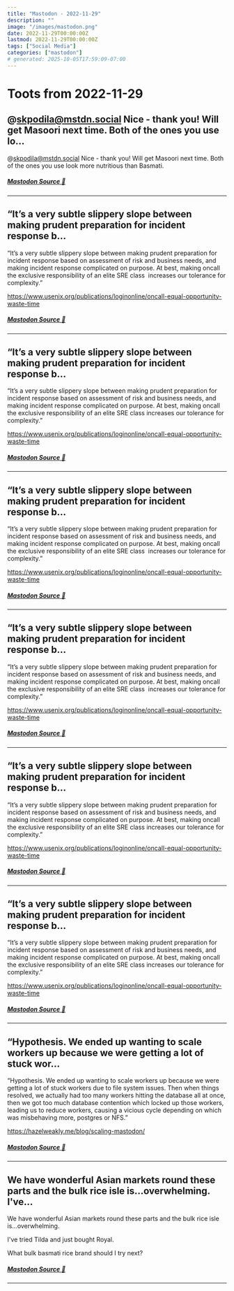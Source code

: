 ```yaml
---
title: "Mastodon - 2022-11-29"
description: ""
image: "/images/mastodon.png"
date: 2022-11-29T00:00:00Z
lastmod: 2022-11-29T00:00:00Z
tags: ["Social Media"]
categories: ["mastodon"]
# generated: 2025-10-05T17:59:09-07:00
---
```


# Toots from 2022-11-29

## @skpodila@mstdn.social Nice - thank you!  Will get Masoori next time. Both of the ones you use lo...

@skpodila@mstdn.social Nice - thank you!  Will get Masoori next time. Both of the ones you use look more nutritious than Basmati.

##### [Mastodon Source 🐘](https://hachyderm.io/@mweagle/109428090014917270)

---

## “It’s a very subtle slippery slope between making prudent preparation for incident response b...

“It’s a very subtle slippery slope between making prudent preparation for incident response based on assessment of risk and business needs, and making incident response complicated on purpose. At best, making oncall the exclusive responsibility of an elite SRE class  increases our tolerance for complexity.”

<https://www.usenix.org/publications/loginonline/oncall-equal-opportunity-waste-time>

##### [Mastodon Source 🐘](https://hachyderm.io/@mweagle/109425861697082662)

---

## “It’s a very subtle slippery slope between making prudent preparation for incident response b...

“It’s a very subtle slippery slope between making prudent preparation for incident response based on assessment of risk and business needs, and making incident response complicated on purpose. At best, making oncall the exclusive responsibility of an elite SRE class  increases our tolerance for complexity.”

<https://www.usenix.org/publications/loginonline/oncall-equal-opportunity-waste-time>

##### [Mastodon Source 🐘](https://hachyderm.io/@mweagle/109425657413598722)

---

## “It’s a very subtle slippery slope between making prudent preparation for incident response b...

“It’s a very subtle slippery slope between making prudent preparation for incident response based on assessment of risk and business needs, and making incident response complicated on purpose. At best, making oncall the exclusive responsibility of an elite SRE class  increases our tolerance for complexity.”

<https://www.usenix.org/publications/loginonline/oncall-equal-opportunity-waste-time>

##### [Mastodon Source 🐘](https://hachyderm.io/@mweagle/109425652573812162)

---

## “It’s a very subtle slippery slope between making prudent preparation for incident response b...

“It’s a very subtle slippery slope between making prudent preparation for incident response based on assessment of risk and business needs, and making incident response complicated on purpose. At best, making oncall the exclusive responsibility of an elite SRE class  increases our tolerance for complexity.”

<https://www.usenix.org/publications/loginonline/oncall-equal-opportunity-waste-time>

##### [Mastodon Source 🐘](https://hachyderm.io/@mweagle/109425637526433071)

---

## “It’s a very subtle slippery slope between making prudent preparation for incident response b...

“It’s a very subtle slippery slope between making prudent preparation for incident response based on assessment of risk and business needs, and making incident response complicated on purpose. At best, making oncall the exclusive responsibility of an elite SRE class increases our tolerance for complexity.”

<https://www.usenix.org/publications/loginonline/oncall-equal-opportunity-waste-time>

##### [Mastodon Source 🐘](https://hachyderm.io/@mweagle/109425629582231731)

---

## “It’s a very subtle slippery slope between making prudent preparation for incident response b...

“It’s a very subtle slippery slope between making prudent preparation for incident response based on assessment of risk and business needs, and making incident response complicated on purpose. At best, making oncall the exclusive responsibility of an elite SRE class increases our tolerance for complexity.”

<https://www.usenix.org/publications/loginonline/oncall-equal-opportunity-waste-time>

##### [Mastodon Source 🐘](https://hachyderm.io/@mweagle/109425628488010727)

---

## “Hypothesis. We ended up wanting to scale workers up because we were getting a lot of stuck wor...

“Hypothesis. We ended up wanting to scale workers up because we were getting a lot of stuck workers due to file system issues. Then when things resolved, we actually had too many workers hitting the database all at once, then we got too much database contention which locked up those workers, leading us to reduce workers, causing a vicious cycle depending on which was misbehaving more, postgres or NFS.”

<https://hazelweakly.me/blog/scaling-mastodon/>

##### [Mastodon Source 🐘](https://hachyderm.io/@mweagle/109425533878396116)

---

## We have wonderful Asian markets round these parts and the bulk rice isle is...overwhelming.  I've...

We have wonderful Asian markets round these parts and the bulk rice isle is...overwhelming.

I've tried Tilda and just bought Royal.

What bulk basmati rice brand should I try next?

##### [Mastodon Source 🐘](https://hachyderm.io/@mweagle/109424541149668281)

---

